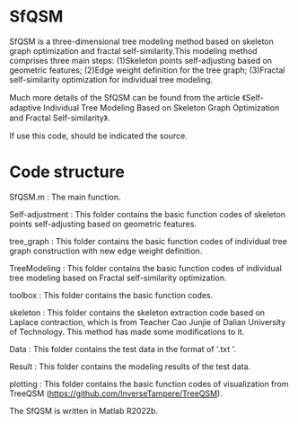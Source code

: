 # SfQSM
SfQSM is a three-dimensional tree modeling method based on skeleton graph optimization and fractal self-similarity.This modeling method comprises three main steps: 
(1)Skeleton points self-adjusting based on geometric features;
(2)Edge weight definition for the tree graph;
(3)Fractal self-similarity optimization for individual tree modeling. 

Much more details of the SfQSM can be found from the article 《Self-adaptive Individual Tree Modeling Based on Skeleton Graph Optimization and Fractal Self-similarity》.

If use this code, should be indicated the source.

# Code structure

SfQSM.m : The main function.

Self-adjustment : This folder contains the basic function codes of skeleton points self-adjusting based on geometric features.

tree_graph : This folder contains the basic function codes of individual tree graph construction with new edge weight definition.

TreeModeling : This folder contains the basic function codes of individual tree modeling based on Fractal self-similarity optimization.

toolbox : This folder contains the basic function codes.

skeleton : This folder contains the skeleton extraction code based on Laplace contraction, which is from Teacher Cao Junjie of Dalian University of Technology. This method has made some modifications to it.

Data : This folder contains the test data in the format of '.txt '.

Result : This folder contains the modeling results of the test data.

plotting : This folder contains the basic function codes of visualization from TreeQSM (https://github.com/InverseTampere/TreeQSM).

The SfQSM is written in Matlab R2022b.
